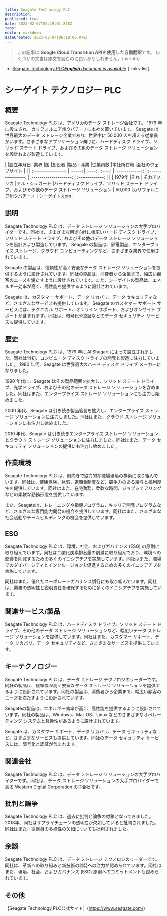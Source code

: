 ```yaml
---
title: Seagate Technology PLC
description: 
published: true
date: 2023-02-07T06:19:01.878Z
tags: 
editor: markdown
dateCreated: 2023-02-07T06:19:00.076Z
---
```


> この記事は **Google Cloud Translation APIを使用した自動翻訳**です。
いくつかの文書は原文を読むのに良いかもしれません。{.is-info}



- [Seagate Technology PLC***English** document is available*](/en/Knowledge-base/Dictionary/Company/seagate-technology-plc)
{.links-list}


# シーゲイト テクノロジー PLC

## 概要

Seagate Technology PLC は、アメリカのデータ ストレージ会社です。 1979 年に設立され、カリフォルニア州クパチーノに本社を置いています。 Seagate は世界最大のデータ ストレージ企業であり、世界中に 50,000 人を超える従業員がいます。さまざまなアプリケーション向けに、ハードディスク ドライブ、ソリッド ステート ドライブ、およびその他のデータ ストレージ ソリューションを設計および製造しています。

| |設立年月日 |業界 |国 |創設者 |製品・事業 |従業員数 |本社所在地 |会社のウェブサイト |
| | :----------------: | :-----: | :----: | :----: | :-------------: | :----------------: | :--------------------: | :-------------: |
| | 1979年 |それ | それアメリカ |アル・シュガート |ハードディスク ドライブ、ソリッド ステート ドライブ、およびその他のデータ ストレージ ソリューション | 50,000 |カリフォルニア州クパチーノ | [シーゲイト.com](https://www.seagate.com/) |

## 説明

Seagate Technology PLC は、データ ストレージ ソリューションの大手プロバイダーです。同社は、さまざまな用途向けに幅広いハード ディスク ドライブ、ソリッド ステート ドライブ、およびその他のデータ ストレージ ソリューションを設計および製造しています。 Seagate の製品は、家電製品、エンタープライズ ストレージ、クラウド コンピューティングなど、さまざまな業界で使用されています。

Seagate の製品は、信頼性が高く安全なデータ ストレージ ソリューションを提供するように設計されています。同社の製品は、消費者から企業まで、幅広い顧客のニーズを満たすように設計されています。また、シーゲイトの製品は、エネルギー効率が高く、高性能を提供するように設計されています。

Seagate は、カスタマー サポート、データ リカバリ、データ セキュリティなど、さまざまなサービスも提供しています。 Seagate のカスタマー サポート サービスには、テクニカル サポート、オンライン サポート、およびオンサイト サポートが含まれます。同社は、暗号化や認証などのデータ セキュリティ サービスも提供しています。

## 歴史

Seagate Technology PLC は、1979 年に Al Shugart によって設立されました。同社は当初、コンピュータ ディスク ドライブの開発と製造に注力していました。 1980 年代、Seagate は世界最大のハード ディスク ドライブ メーカーになりました。

1990 年代に、Seagate はその製品範囲を拡大し、ソリッド ステート ドライブ、光学ドライブ、およびその他のデータ ストレージ ソリューションを含めました。同社はまた、エンタープライズ ストレージ ソリューションにも注力し始めました。

2000 年代、Seagate は引き続き製品範囲を拡大し、エンタープライズ ストレージ ソリューションに注力しました。同社はまた、クラウド ストレージ ソリューションにも注力し始めました。

2010 年代、Seagate は引き続きエンタープライズ ストレージ ソリューションとクラウド ストレージ ソリューションに注力しました。同社はまた、データ セキュリティ ソリューションの提供にも注力し始めました。

## 作業環境

Seagate Technology PLC は、前向きで協力的な職場環境の構築に取り組んでいます。同社は、健康保険、休暇、退職金制度など、競争力のある給与と福利厚生を提供しています。同社はまた、在宅勤務、柔軟な時間、ジョブシェアリングなどの柔軟な勤務形態を提供しています。

また、Seagateは、トレーニングや指導プログラム、キャリア開発プログラムなど、さまざまな専門能力開発の機会を提供しています。同社はまた、さまざまな社会活動やチームビルディングの機会を提供しています。

## ESG

Seagate Technology PLC は、環境、社会、およびガバナンス (ESG) の原則に取り組んでいます。同社は二酸化炭素排出量の削減に取り組んでおり、環境への影響を削減するための多くのイニシアチブを実施しています。同社はまた、職場でのダイバーシティとインクルージョンを促進するための多くのイニシアチブを実施しています。

同社はまた、優れたコーポレートガバナンス慣行にも取り組んでいます。同社は、業務の透明性と説明責任を確保するために多くのイニシアチブを実施しています。

## 関連サービス/製品

Seagate Technology PLC は、ハードディスク ドライブ、ソリッド ステート ドライブ、その他のデータ ストレージ ソリューションなど、幅広いデータ ストレージ ソリューションを提供しています。同社はまた、カスタマー サポート、データ リカバリ、データ セキュリティなど、さまざまなサービスを提供しています。

## キーテクノロジー

Seagate Technology PLC は、データ ストレージ テクノロジのリーダーです。同社の製品は、信頼性が高く安全なデータ ストレージ ソリューションを提供するように設計されています。同社の製品は、消費者から企業まで、幅広い顧客のニーズを満たすように設計されています。

Seagateの製品は、エネルギー効率が高く、高性能を提供するように設計されています。同社の製品は、Windows、Mac OS、Linux などのさまざまなオペレーティング システムと互換性があるように設計されています。

Seagate は、カスタマー サポート、データ リカバリ、データ セキュリティなど、さまざまなサービスも提供しています。同社のデータ セキュリティ サービスには、暗号化と認証が含まれます。

## 関連会社

Seagate Technology PLC は、データ ストレージ ソリューションの大手プロバイダーです。同社は、データ ストレージ ソリューションの大手プロバイダーである Western Digital Corporation の子会社です。

## 批判と論争

Seagate Technology PLC は、過去に批判と論争の対象となってきました。 2018年、同社はサプライチェーンの透明性が欠如していると批判されました。同社はまた、従業員の多様性の欠如についても批判されました。

## 余談

Seagate Technology PLC は、データ ストレージ テクノロジのリーダーです。同社は、革新への取り組みと新技術の開発への注力が認められています。同社はまた、環境、社会、およびガバナンス (ESG) 原則へのコミットメントも認められています。

## その他

【Seagate Technology PLC公式サイト】(https://www.seagate.com/)